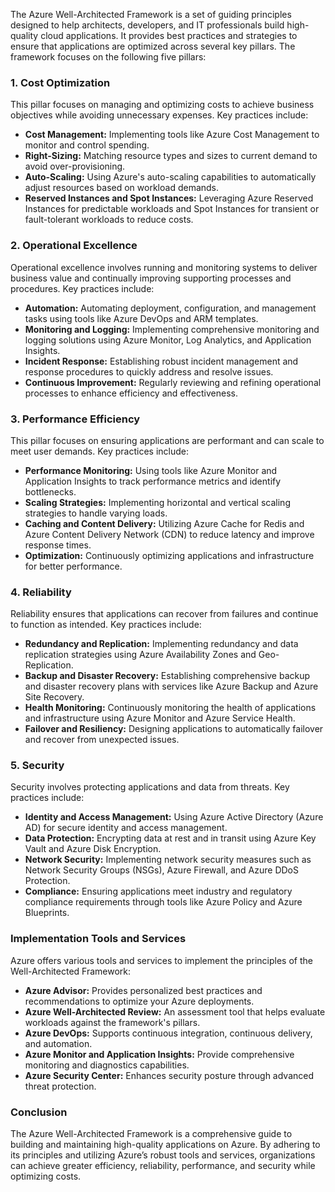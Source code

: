 The Azure Well-Architected Framework is a set of guiding principles designed to help architects, developers, and IT professionals build high-quality cloud applications. It provides best practices and strategies to ensure that applications are optimized across several key pillars. The framework focuses on the following five pillars:

### 1. Cost Optimization
This pillar focuses on managing and optimizing costs to achieve business objectives while avoiding unnecessary expenses. Key practices include:
- **Cost Management:** Implementing tools like Azure Cost Management to monitor and control spending.
- **Right-Sizing:** Matching resource types and sizes to current demand to avoid over-provisioning.
- **Auto-Scaling:** Using Azure's auto-scaling capabilities to automatically adjust resources based on workload demands.
- **Reserved Instances and Spot Instances:** Leveraging Azure Reserved Instances for predictable workloads and Spot Instances for transient or fault-tolerant workloads to reduce costs.

### 2. Operational Excellence
Operational excellence involves running and monitoring systems to deliver business value and continually improving supporting processes and procedures. Key practices include:
- **Automation:** Automating deployment, configuration, and management tasks using tools like Azure DevOps and ARM templates.
- **Monitoring and Logging:** Implementing comprehensive monitoring and logging solutions using Azure Monitor, Log Analytics, and Application Insights.
- **Incident Response:** Establishing robust incident management and response procedures to quickly address and resolve issues.
- **Continuous Improvement:** Regularly reviewing and refining operational processes to enhance efficiency and effectiveness.

### 3. Performance Efficiency
This pillar focuses on ensuring applications are performant and can scale to meet user demands. Key practices include:
- **Performance Monitoring:** Using tools like Azure Monitor and Application Insights to track performance metrics and identify bottlenecks.
- **Scaling Strategies:** Implementing horizontal and vertical scaling strategies to handle varying loads.
- **Caching and Content Delivery:** Utilizing Azure Cache for Redis and Azure Content Delivery Network (CDN) to reduce latency and improve response times.
- **Optimization:** Continuously optimizing applications and infrastructure for better performance.

### 4. Reliability
Reliability ensures that applications can recover from failures and continue to function as intended. Key practices include:
- **Redundancy and Replication:** Implementing redundancy and data replication strategies using Azure Availability Zones and Geo-Replication.
- **Backup and Disaster Recovery:** Establishing comprehensive backup and disaster recovery plans with services like Azure Backup and Azure Site Recovery.
- **Health Monitoring:** Continuously monitoring the health of applications and infrastructure using Azure Monitor and Azure Service Health.
- **Failover and Resiliency:** Designing applications to automatically failover and recover from unexpected issues.

### 5. Security
Security involves protecting applications and data from threats. Key practices include:
- **Identity and Access Management:** Using Azure Active Directory (Azure AD) for secure identity and access management.
- **Data Protection:** Encrypting data at rest and in transit using Azure Key Vault and Azure Disk Encryption.
- **Network Security:** Implementing network security measures such as Network Security Groups (NSGs), Azure Firewall, and Azure DDoS Protection.
- **Compliance:** Ensuring applications meet industry and regulatory compliance requirements through tools like Azure Policy and Azure Blueprints.

### Implementation Tools and Services
Azure offers various tools and services to implement the principles of the Well-Architected Framework:
- **Azure Advisor:** Provides personalized best practices and recommendations to optimize your Azure deployments.
- **Azure Well-Architected Review:** An assessment tool that helps evaluate workloads against the framework's pillars.
- **Azure DevOps:** Supports continuous integration, continuous delivery, and automation.
- **Azure Monitor and Application Insights:** Provide comprehensive monitoring and diagnostics capabilities.
- **Azure Security Center:** Enhances security posture through advanced threat protection.

### Conclusion
The Azure Well-Architected Framework is a comprehensive guide to building and maintaining high-quality applications on Azure. By adhering to its principles and utilizing Azure’s robust tools and services, organizations can achieve greater efficiency, reliability, performance, and security while optimizing costs.



